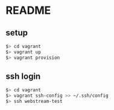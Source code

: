 # README
## setup

```sh
$> cd vagrant
$> vagrant up
$> vagrant provision
```

## ssh login
```sh
$> cd vagrant
$> vagrant ssh-config >> ~/.ssh/config
$> ssh webstream-test
```
